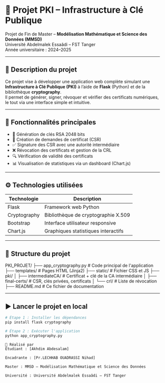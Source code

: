 # 🔐 Projet PKI – Infrastructure à Clé Publique

Projet de Fin de Master – **Modélisation Mathématique et Science des Données (MMSD)**  
Université Abdelmalek Essaâdi – FST Tanger  
Année universitaire : 2024–2025

---

## 📌 Description du projet

Ce projet vise à développer une application web complète simulant une **Infrastructure à Clé Publique (PKI)** à l’aide de **Flask** (Python) et de la bibliothèque **cryptography**.  
Il permet de générer, signer, révoquer et vérifier des certificats numériques, le tout via une interface simple et intuitive.

---

## 🧱 Fonctionnalités principales

- 🔑 Génération de clés RSA 2048 bits
- 📜 Création de demandes de certificat (CSR)
- ✅ Signature des CSR avec une autorité intermédiaire
- ❌ Révocation des certificats et gestion de la CRL
- 🔍 Vérification de validité des certificats
- 📊 Visualisation de statistiques via un dashboard (Chart.js)

---

## ⚙️ Technologies utilisées

| Technologie   | Description                            |
|---------------|----------------------------------------|
| Flask         | Framework web Python                   |
| Cryptography  | Bibliothèque de cryptographie X.509    |
| Bootstrap     | Interface utilisateur responsive       |
| Chart.js      | Graphiques statistiques interactifs    |

---

## 📂 Structure du projet

PKI_PROJET/
├── app_cryptography.py # Code principal de l'application
├── templates/ # Pages HTML (Jinja2)
├── static/ # Fichier CSS et JS
├── pki/
│ ├── intermediateCA/ # Certificat + clé de la CA intermédiaire
│ ├── final-certs/ # CSR, clés privées, certificats
│ └── crl/ # Liste de révocation
├── README.md # Ce fichier de documentation


---

## ▶️ Lancer le projet en local

```bash
# Étape 1 : Installer les dépendances
pip install flask cryptography

# Étape 2 : Exécuter l'application
python app_cryptography.py

👤 Réalisé par
Étudiant : [Akhdim Abdesalam]

Encadrante : [Pr.LECHHAB OUADRASSI Nihad]

Master : MMSD – Modélisation Mathématique et Science des Données

Université : Université Abdelmalek Essaâdi – FST Tanger

